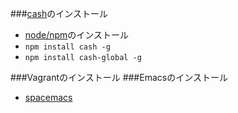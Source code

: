 ###[cash](https://github.com/dthree/cash)のインストール
- [node/npm](https://nodejs.org/en/download/)のインストール
- ```npm install cash -g```
- ```npm install cash-global -g```

###Vagrantのインストール
###Emacsのインストール
- [spacemacs](http://rare.hateblo.jp/entry/2016/01/21/014109)
